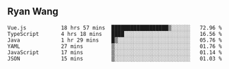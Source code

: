 ## Ryan Wang

<!--START_SECTION:waka-->

```text
Vue.js           18 hrs 57 mins  ██████████████████▒░░░░░░   72.96 %
TypeScript       4 hrs 18 mins   ████░░░░░░░░░░░░░░░░░░░░░   16.56 %
Java             1 hr 29 mins    █▒░░░░░░░░░░░░░░░░░░░░░░░   05.76 %
YAML             27 mins         ▒░░░░░░░░░░░░░░░░░░░░░░░░   01.76 %
JavaScript       17 mins         ▒░░░░░░░░░░░░░░░░░░░░░░░░   01.14 %
JSON             15 mins         ▒░░░░░░░░░░░░░░░░░░░░░░░░   01.03 %
```

<!--END_SECTION:waka-->

